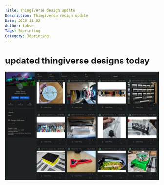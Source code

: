 ```yaml
---
Title: Thingiverse design update
Description: Thingiverse design update
Date: 2023-11-02
Author: fabse
Tags: 3dprinting
Category: 3dprinting
---
```


# updated thingiverse designs today


<a href="https://www.thingiverse.com/fabse-hack/designs">
    <img src="/articles/thingiverse_05_11_2023.jpg" alt="thingiverse designs">
</a>


